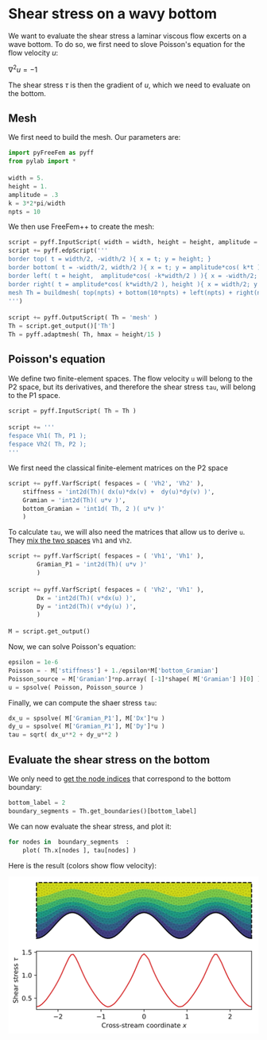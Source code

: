 # Shear stress on a wavy bottom

We want to evaluate the shear stress a laminar viscous flow excerts on a wave bottom. To do so,
we first need to slove Poisson's equation for the flow velocity $u$:

$\nabla^2 u = -1$

The shear stress $\tau$ is then the gradient of $u$, which we need to evaluate on the bottom.

## Mesh

We first need to build the mesh. Our parameters are:
```python
import pyFreeFem as pyff
from pylab import *

width = 5.
height = 1.
amplitude = .3
k = 3*2*pi/width
npts = 10
```
We then use FreeFem++ to create the mesh:
```python
script = pyff.InputScript( width = width, height = height, amplitude = amplitude, k = k, npts = npts )
script += pyff.edpScript('''
border top( t = width/2, -width/2 ){ x = t; y = height; }
border bottom( t = -width/2, width/2 ){ x = t; y = amplitude*cos( k*t ); }
border left( t = height,  amplitude*cos( -k*width/2 ) ){ x = -width/2; y = t; }
border right( t = amplitude*cos( k*width/2 ), height ){ x = width/2; y = t; }
mesh Th = buildmesh( top(npts) + bottom(10*npts) + left(npts) + right(npts) );
''')

script += pyff.OutputScript( Th = 'mesh' )
Th = script.get_output()['Th']
Th = pyff.adaptmesh( Th, hmax = height/15 )
```
## Poisson's equation

We define two finite-element spaces. The flow velocity `u` will belong to the P2 space, but its derivatives, and therefore the shear stress `tau`, will belong to the P1 space.
```python
script = pyff.InputScript( Th = Th )

script += '''
fespace Vh1( Th, P1 );
fespace Vh2( Th, P2 );
'''
```
We first need the classical finite-element matrices on the P2 space
```python
script += pyff.VarfScript( fespaces = ( 'Vh2', 'Vh2' ),
    stiffness = 'int2d(Th)( dx(u)*dx(v) +  dy(u)*dy(v) )',
    Gramian = 'int2d(Th)( u*v )',
    bottom_Gramian = 'int1d( Th, 2 )( u*v )'
    )
```
To calculate `tau`, we will also need the matrices that allow us to derive `u`. They [mix the two spaces](./mixed_FE_spaces.md) `Vh1` and `Vh2`.

```python
script += pyff.VarfScript( fespaces = ( 'Vh1', 'Vh1' ),
        Gramian_P1 = 'int2d(Th)( u*v )'
        )

script += pyff.VarfScript( fespaces = ( 'Vh2', 'Vh1' ),
        Dx = 'int2d(Th)( v*dx(u) )',
        Dy = 'int2d(Th)( v*dy(u) )',
        )

M = script.get_output()
```
Now, we can solve Poisson's equation:
```python
epsilon = 1e-6
Poisson = - M['stiffness'] + 1./epsilon*M['bottom_Gramian']
Poisson_source = M['Gramian']*np.array( [-1]*shape( M['Gramian'] )[0] )
u = spsolve( Poisson, Poisson_source )
```
Finally, we can compute the shaer stress `tau`:
```python
dx_u = spsolve( M['Gramian_P1'], M['Dx']*u )
dy_u = spsolve( M['Gramian_P1'], M['Dy']*u )
tau = sqrt( dx_u**2 + dy_u**2 )
```
## Evaluate the shear stress on the bottom

We only need to [get the node indices](./boundary_values.md) that correspond to the bottom boundary:
```python
bottom_label = 2
boundary_segments = Th.get_boundaries()[bottom_label]
```
We can now evaluate the shear stress, and plot it:
```python
for nodes in  boundary_segments  :
    plot( Th.x[nodes ], tau[nodes] )
```
Here is the result (colors show flow velocity):

![Shear stress](./../figures/shear_stress.svg)

